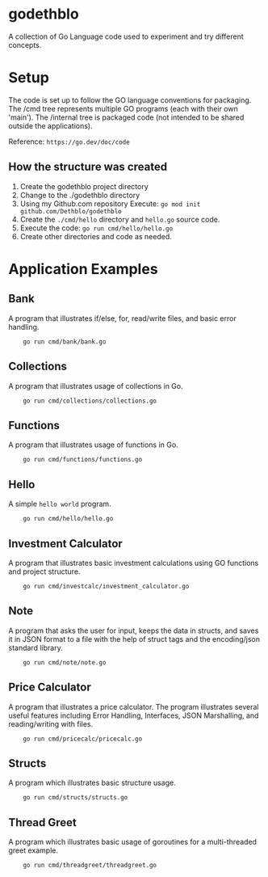 # godethblo
A collection of Go Language code used to experiment and try different concepts.

# Setup
The code is set up to follow the GO language conventions for packaging.  The /cmd tree represents multiple GO programs (each with their own 'main').  The /internal tree is packaged code (not intended to be shared outside the applications).

Reference: `https://go.dev/doc/code`

## How the structure was created
1. Create the godethblo project directory
2. Change to the ./godethblo directory
3. Using my Github.com repository Execute: `go mod init github.com/Dethblo/godethblo`
4. Create the `./cmd/hello` directory and `hello.go` source code.
5. Execute the code: `go run cmd/hello/hello.go`
6. Create other directories and code as needed.


# Application Examples
## Bank
A program that illustrates if/else, for, read/write files, and basic error handling.

        go run cmd/bank/bank.go

## Collections
A program that illustrates usage of collections in Go.

        go run cmd/collections/collections.go

## Functions
A program that illustrates usage of functions in Go.

        go run cmd/functions/functions.go

## Hello
A simple `hello world` program.

        go run cmd/hello/hello.go

## Investment Calculator
A program that illustrates basic investment calculations using GO functions and project structure.

        go run cmd/investcalc/investment_calculator.go

## Note
A program that asks the user for input, keeps the data in structs, and saves it in JSON format to a file with the help of struct tags and the encoding/json standard library.

        go run cmd/note/note.go

## Price Calculator
A program that illustrates a price calculator.  The program illustrates several useful features including Error Handling, Interfaces, JSON Marshalling, and reading/writing with files.

        go run cmd/pricecalc/pricecalc.go

## Structs
A program which illustrates basic structure usage.

        go run cmd/structs/structs.go

## Thread Greet
A program which illustrates basic usage of goroutines for a multi-threaded greet example.

        go run cmd/threadgreet/threadgreet.go

